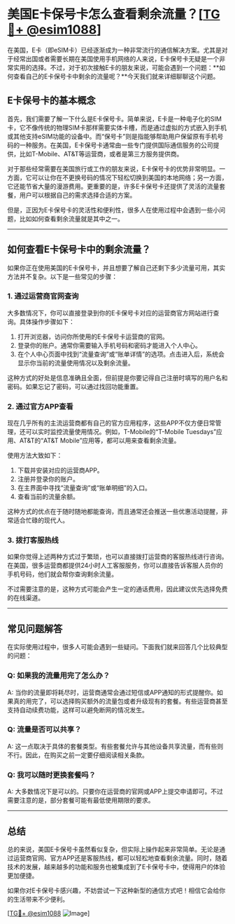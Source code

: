 # 美国E卡保号卡怎么查看剩余流量？[[TG💪+ @esim1088](https://t.me/s/esim1088)]

在美国，E卡（即eSIM卡）已经逐渐成为一种非常流行的通信解决方案。尤其是对于经常出国或者需要长期在美国使用手机网络的人来说，E卡保号卡无疑是一个非常实用的选择。不过，对于初次接触E卡的朋友来说，可能会遇到一个问题：**如何查看自己的E卡保号卡中剩余的流量呢？**今天我们就来详细聊聊这个问题。

## E卡保号卡的基本概念

首先，我们需要了解一下什么是E卡保号卡。简单来说，E卡是一种电子化的SIM卡，它不像传统的物理SIM卡那样需要实体卡槽，而是通过虚拟的方式嵌入到手机或其他支持eSIM功能的设备中。而“保号卡”则是指能够帮助用户保留原有手机号码的一种服务。在美国，E卡保号卡通常由一些专门提供国际通信服务的公司提供，比如T-Mobile、AT&T等运营商，或者是第三方服务提供商。

对于那些经常需要在美国旅行或工作的朋友来说，E卡保号卡的优势非常明显。一方面，它可以让你在不更换号码的情况下轻松切换到美国的本地网络；另一方面，它还能节省大量的漫游费用。更重要的是，许多E卡保号卡还提供了灵活的流量套餐，用户可以根据自己的需求选择合适的方案。

但是，正因为E卡保号卡的灵活性和便利性，很多人在使用过程中会遇到一些小问题，比如如何查看剩余流量就是其中之一。

---

## 如何查看E卡保号卡中的剩余流量？

如果你正在使用美国的E卡保号卡，并且想要了解自己还剩下多少流量可用，其实方法并不复杂。以下是一些常见的步骤：

### 1. **通过运营商官网查询**

大多数情况下，你可以直接登录到你的E卡保号卡对应的运营商官方网站进行查询。具体操作步骤如下：

1. 打开浏览器，访问你所使用的E卡保号卡运营商的官网。
2. 登录你的账户。通常你需要输入手机号码和密码才能进入个人中心。
3. 在个人中心页面中找到“流量查询”或“账单详情”的选项。点击进入后，系统会显示你当前的流量使用情况以及剩余流量。

这种方式的好处是信息准确且全面，但前提是你要记得自己注册时填写的用户名和密码。如果忘记了密码，可以通过找回功能重置。

### 2. **通过官方APP查看**

现在几乎所有的主流运营商都有自己的官方应用程序，这些APP不仅方便日常管理，还可以实时监控流量使用情况。例如，T-Mobile的“T-Mobile Tuesdays”应用、AT&T的“AT&T Mobile”应用等，都可以用来查看剩余流量。

使用方法大致如下：

1. 下载并安装对应的运营商APP。
2. 注册并登录你的账户。
3. 在主界面中寻找“流量查询”或“账单明细”的入口。
4. 查看当前的流量余额。

这种方式的优点在于随时随地都能查询，而且通常还会推送一些优惠活动提醒，非常适合忙碌的现代人。

### 3. **拨打客服热线**

如果你觉得上述两种方式过于繁琐，也可以直接拨打运营商的客服热线进行咨询。在美国，很多运营商都提供24小时人工客服服务，你可以直接告诉客服人员你的手机号码，他们就会帮你查询剩余流量。

不过需要注意的是，这种方式可能会产生一定的通话费用，因此建议优先选择免费的在线渠道。

---

## 常见问题解答

在实际使用过程中，很多人可能会遇到一些疑问。下面我们就来回答几个比较典型的问题：

### Q: 如果我的流量用完了怎么办？
A: 当你的流量即将耗尽时，运营商通常会通过短信或APP通知的形式提醒你。如果真的用完了，可以选择购买额外的流量包或者升级现有的套餐。有些运营商甚至支持自动续费功能，这样可以避免断网的情况发生。

### Q: 流量是否可以共享？
A: 这一点取决于具体的套餐类型。有些套餐允许与其他设备共享流量，而有些则不行。因此，在购买之前一定要仔细阅读相关条款。

### Q: 我可以随时更换套餐吗？
A: 大多数情况下是可以的。只要你在运营商的官网或APP上提交申请即可。不过需要注意的是，部分套餐可能有最低使用期限的要求。

---

## 总结

总的来说，美国E卡保号卡虽然看似复杂，但实际上操作起来非常简单。无论是通过运营商官网、官方APP还是客服热线，都可以轻松地查看剩余流量。同时，随着技术的发展，越来越多的功能和服务也被集成到了E卡保号卡中，使得用户的体验更加便捷。

如果你对E卡保号卡感兴趣，不妨尝试一下这种新型的通信方式吧！相信它会给你的生活带来不少便利。

[[TG💪+ @esim1088](https://t.me/s/esim1088) ![Image](https://i.postimg.cc/4NQfJmqS/Snipaste-2025-05-13-00-14-12.png)]